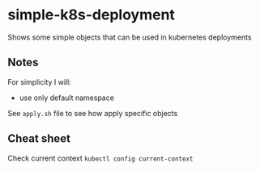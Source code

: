 # simple-k8s-deployment
Shows some simple objects that can be used in kubernetes deployments

## Notes

For simplicity I will:
- use only default namespace

See `apply.sh` file to see how apply specific objects

## Cheat sheet

Check current context `kubectl config current-context`
